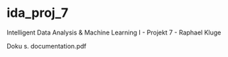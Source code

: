 # ida_proj_7
Intelligent Data Analysis &amp; Machine Learning I - Projekt 7 - Raphael Kluge

Doku s. documentation.pdf
